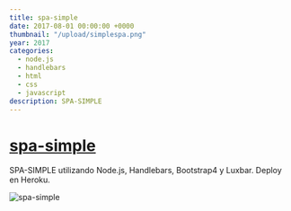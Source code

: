 ```yaml
---
title: spa-simple
date: 2017-08-01 00:00:00 +0000
thumbnail: "/upload/simplespa.png"
year: 2017
categories:
  - node.js
  - handlebars
  - html
  - css
  - javascript
description: SPA-SIMPLE
---
```


# [spa-simple](https://garma-webpage.herokuapp.com/)

SPA-SIMPLE utilizando Node.js, Handlebars, Bootstrap4 y Luxbar.
Deploy en Heroku.

![spa-simple](/upload/simplespa.png)
